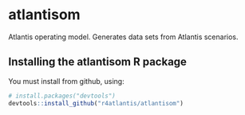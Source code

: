 # atlantisom
Atlantis operating model. Generates data sets from Atlantis scenarios.


## Installing the atlantisom R package

You must install from github, using: 

```R
# install.packages("devtools")
devtools::install_github("r4atlantis/atlantisom")
```

